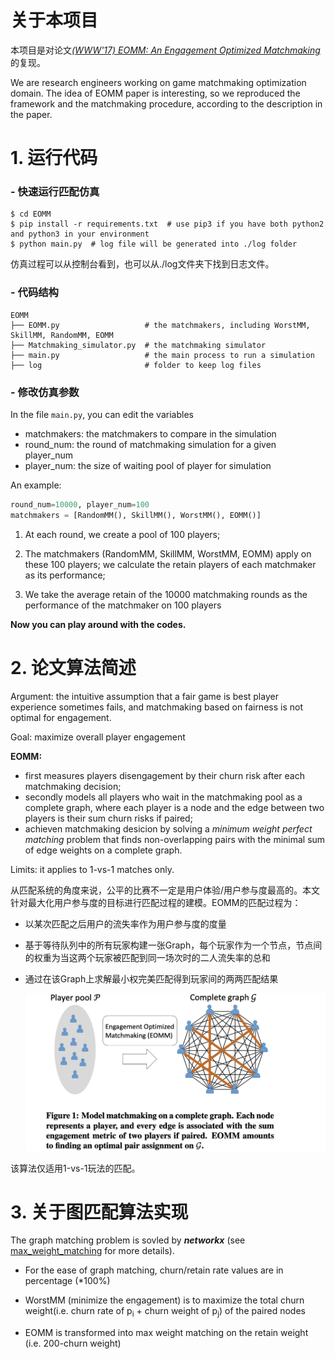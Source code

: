 # 关于本项目
本项目是对论文[*(WWW'17) EOMM: An Engagement Optimized Matchmaking*](http://web.cs.ucla.edu/~yzsun/papers/WWW17Chen_EOMM)的复现。

We are research engineers working on game matchmaking optimization domain. The idea of EOMM paper is interesting, so we reproduced the framework and the matchmaking procedure, according to the description in the paper.


# 1. 运行代码

### - 快速运行匹配仿真

```shell
$ cd EOMM
$ pip install -r requirements.txt  # use pip3 if you have both python2 and python3 in your environment
$ python main.py  # log file will be generated into ./log folder
```

仿真过程可以从控制台看到，也可以从./log文件夹下找到日志文件。

### - 代码结构

```shell
EOMM
├── EOMM.py                   # the matchmakers, including WorstMM, SkillMM, RandomMM, EOMM
├── Matchmaking_simulator.py  # the matchmaking simulator
├── main.py                   # the main process to run a simulation
├── log                       # folder to keep log files
```

### - 修改仿真参数

In the file `main.py`, you can edit the variables 

- matchmakers: the matchmakers to compare in the simulation
- round_num: the round of matchmaking simulation for a given player_num
- player_num: the size of waiting pool of player for simulation

An example: 

```python
round_num=10000, player_num=100
matchmakers = [RandomMM(), SkillMM(), WorstMM(), EOMM()]
```

1. At each round, we create a pool of 100 players;

2. The matchmakers (RandomMM, SkillMM, WorstMM, EOMM) apply on these 100 players; we calculate the retain players of each matchmaker as its performance;
3. We take the average retain of the 10000 matchmaking rounds as the performance of the matchmaker on 100 players

**Now you can play around with the codes.**

# 2. 论文算法简述

Argument: the intuitive assumption that a fair game is best player experience sometimes fails, and matchmaking based on fairness is not optimal for engagement. 

Goal: maximize overall player engagement

**EOMM:**

- first measures players disengagement by their churn risk after each matchmaking decision;
- secondly models all players who wait in the matchmaking pool as a complete graph, where each player is a node and the edge between two players is their sum churn risks if paired;
- achieven matchmaking desicion by solving a *minimum weight perfect matching* problem that finds non-overlapping pairs with the minimal sum of edge weights on a complete graph.

Limits: it applies to 1-vs-1 matches only.

从匹配系统的角度来说，公平的比赛不一定是用户体验/用户参与度最高的。本文针对最大化用户参与度的目标进行匹配过程的建模。EOMM的匹配过程为：

- 以某次匹配之后用户的流失率作为用户参与度的度量

- 基于等待队列中的所有玩家构建一张Graph，每个玩家作为一个节点，节点间的权重为当这两个玩家被匹配到同一场次时的二人流失率的总和

- 通过在该Graph上求解最小权完美匹配得到玩家间的两两匹配结果

  ![eomm](./assets/pics/eomm.png)

该算法仅适用1-vs-1玩法的匹配。



# 3. 关于图匹配算法实现

The graph matching problem is sovled by ***networkx*** (see  [max_weight_matching](https://networkx.org/documentation/stable/reference/algorithms/generated/networkx.algorithms.matching.max_weight_matching.html?highlight=max_weight#networkx.algorithms.matching.max_weight_matching) for more details).

- For the ease of graph matching, churn/retain rate values are in percentage (*100%)

- WorstMM (minimize the engagement) is to maximize the total churn weight(i.e. churn rate of p<sub>i</sub> + churn weight of p<sub>j</sub>) of the paired nodes
- EOMM is transformed into max weight matching on the retain weight (i.e. 200-churn weight)